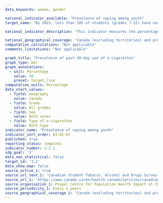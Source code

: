 ```yaml
---
data_keywords: women, gender

national_indicator_available: "Prevalence of vaping among youth"
target_name: "By 2023, less than 10% of students (grades 7-12) have used a vaping product (e-cigarettes only) in the past 30 days"

national_indicator_description: "This indicator measures the percentage of Canadian students in grades 7 to 12 (secondary I through V in Quebec) who have used one or more e-cigarettes in the past 30 days. This category will include current users as well as experimental users who have tried a vaping product in the past 30 days."

national_geographical_coverage: 'Canada (excluding territories) and provinces' 
computation_calculations: "Not applicable"
comments_limitations: "Not applicable"

graph_title: "Prevalence of past-30-day use of e-cigarettes"
graph_type: bar
graph_annotations:
  - unit: Percentage
    value: 10
    preset: target_line
computation_units: Percentage
data_start_values:
  - field: Geography
    value: Canada
  - field: Grade
    value: All grades
  - field: Sex
    value: Both sexes
  - field: Type of e-cigarettes
    value: Both type
indicator_name: "Prevalence of vaping among youth"
indicator_sort_order: 03-02-01
published: true
reporting_status: complete
indicator_number: 3.2.1
sdg_goal: '3'
data_non_statistical: false
target_id: '3.2'
data_show_map: false
source_active_1: true
source_url_text_1: 'Canadian Student Tobacco, Alcohol and Drugs Survey 2018-19'
source_url_1: 'https://www.canada.ca/en/health-canada/services/canadian-student-tobacco-alcohol-drugs-survey/2018-2019-detailed-tables.html#t6'
source_organisation_1: Propel Centre for Population Health Impact at the University of Waterloo
source_periodicity_1: Every 2 years
source_geographical_coverage_1: 'Canada (excluding territories) and provinces'
---
```

